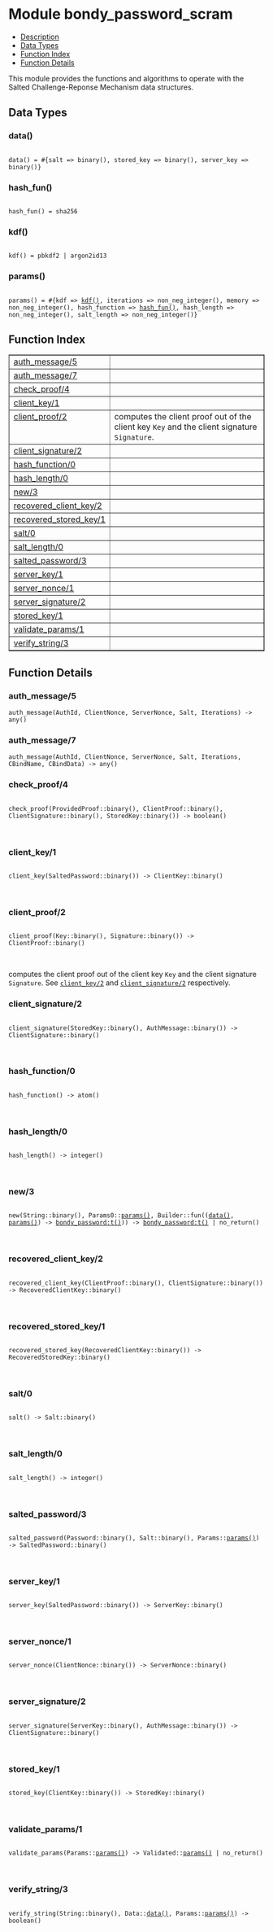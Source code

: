 

# Module bondy_password_scram #
* [Description](#description)
* [Data Types](#types)
* [Function Index](#index)
* [Function Details](#functions)

This module provides the functions and algorithms to operate with the
Salted Challenge-Reponse Mechanism data structures.

<a name="types"></a>

## Data Types ##




### <a name="type-data">data()</a> ###


<pre><code>
data() = #{salt =&gt; binary(), stored_key =&gt; binary(), server_key =&gt; binary()}
</code></pre>




### <a name="type-hash_fun">hash_fun()</a> ###


<pre><code>
hash_fun() = sha256
</code></pre>




### <a name="type-kdf">kdf()</a> ###


<pre><code>
kdf() = pbkdf2 | argon2id13
</code></pre>




### <a name="type-params">params()</a> ###


<pre><code>
params() = #{kdf =&gt; <a href="#type-kdf">kdf()</a>, iterations =&gt; non_neg_integer(), memory =&gt; non_neg_integer(), hash_function =&gt; <a href="#type-hash_fun">hash_fun()</a>, hash_length =&gt; non_neg_integer(), salt_length =&gt; non_neg_integer()}
</code></pre>

<a name="index"></a>

## Function Index ##


<table width="100%" border="1" cellspacing="0" cellpadding="2" summary="function index"><tr><td valign="top"><a href="#auth_message-5">auth_message/5</a></td><td></td></tr><tr><td valign="top"><a href="#auth_message-7">auth_message/7</a></td><td></td></tr><tr><td valign="top"><a href="#check_proof-4">check_proof/4</a></td><td></td></tr><tr><td valign="top"><a href="#client_key-1">client_key/1</a></td><td></td></tr><tr><td valign="top"><a href="#client_proof-2">client_proof/2</a></td><td>computes the client proof out of the client key <code>Key</code> and the client
signature <code>Signature</code>.</td></tr><tr><td valign="top"><a href="#client_signature-2">client_signature/2</a></td><td></td></tr><tr><td valign="top"><a href="#hash_function-0">hash_function/0</a></td><td></td></tr><tr><td valign="top"><a href="#hash_length-0">hash_length/0</a></td><td></td></tr><tr><td valign="top"><a href="#new-3">new/3</a></td><td></td></tr><tr><td valign="top"><a href="#recovered_client_key-2">recovered_client_key/2</a></td><td></td></tr><tr><td valign="top"><a href="#recovered_stored_key-1">recovered_stored_key/1</a></td><td></td></tr><tr><td valign="top"><a href="#salt-0">salt/0</a></td><td></td></tr><tr><td valign="top"><a href="#salt_length-0">salt_length/0</a></td><td></td></tr><tr><td valign="top"><a href="#salted_password-3">salted_password/3</a></td><td></td></tr><tr><td valign="top"><a href="#server_key-1">server_key/1</a></td><td></td></tr><tr><td valign="top"><a href="#server_nonce-1">server_nonce/1</a></td><td></td></tr><tr><td valign="top"><a href="#server_signature-2">server_signature/2</a></td><td></td></tr><tr><td valign="top"><a href="#stored_key-1">stored_key/1</a></td><td></td></tr><tr><td valign="top"><a href="#validate_params-1">validate_params/1</a></td><td></td></tr><tr><td valign="top"><a href="#verify_string-3">verify_string/3</a></td><td></td></tr></table>


<a name="functions"></a>

## Function Details ##

<a name="auth_message-5"></a>

### auth_message/5 ###

`auth_message(AuthId, ClientNonce, ServerNonce, Salt, Iterations) -> any()`

<a name="auth_message-7"></a>

### auth_message/7 ###

`auth_message(AuthId, ClientNonce, ServerNonce, Salt, Iterations, CBindName, CBindData) -> any()`

<a name="check_proof-4"></a>

### check_proof/4 ###

<pre><code>
check_proof(ProvidedProof::binary(), ClientProof::binary(), ClientSignature::binary(), StoredKey::binary()) -&gt; boolean()
</code></pre>
<br />

<a name="client_key-1"></a>

### client_key/1 ###

<pre><code>
client_key(SaltedPassword::binary()) -&gt; ClientKey::binary()
</code></pre>
<br />

<a name="client_proof-2"></a>

### client_proof/2 ###

<pre><code>
client_proof(Key::binary(), Signature::binary()) -&gt; ClientProof::binary()
</code></pre>
<br />

computes the client proof out of the client key `Key` and the client
signature `Signature`. See [`client_key/2`](#client_key-2) and
[`client_signature/2`](#client_signature-2) respectively.

<a name="client_signature-2"></a>

### client_signature/2 ###

<pre><code>
client_signature(StoredKey::binary(), AuthMessage::binary()) -&gt; ClientSignature::binary()
</code></pre>
<br />

<a name="hash_function-0"></a>

### hash_function/0 ###

<pre><code>
hash_function() -&gt; atom()
</code></pre>
<br />

<a name="hash_length-0"></a>

### hash_length/0 ###

<pre><code>
hash_length() -&gt; integer()
</code></pre>
<br />

<a name="new-3"></a>

### new/3 ###

<pre><code>
new(String::binary(), Params0::<a href="#type-params">params()</a>, Builder::fun((<a href="#type-data">data()</a>, <a href="#type-params">params()</a>) -&gt; <a href="bondy_password.md#type-t">bondy_password:t()</a>)) -&gt; <a href="bondy_password.md#type-t">bondy_password:t()</a> | no_return()
</code></pre>
<br />

<a name="recovered_client_key-2"></a>

### recovered_client_key/2 ###

<pre><code>
recovered_client_key(ClientProof::binary(), ClientSignature::binary()) -&gt; RecoveredClientKey::binary()
</code></pre>
<br />

<a name="recovered_stored_key-1"></a>

### recovered_stored_key/1 ###

<pre><code>
recovered_stored_key(RecoveredClientKey::binary()) -&gt; RecoveredStoredKey::binary()
</code></pre>
<br />

<a name="salt-0"></a>

### salt/0 ###

<pre><code>
salt() -&gt; Salt::binary()
</code></pre>
<br />

<a name="salt_length-0"></a>

### salt_length/0 ###

<pre><code>
salt_length() -&gt; integer()
</code></pre>
<br />

<a name="salted_password-3"></a>

### salted_password/3 ###

<pre><code>
salted_password(Password::binary(), Salt::binary(), Params::<a href="#type-params">params()</a>) -&gt; SaltedPassword::binary()
</code></pre>
<br />

<a name="server_key-1"></a>

### server_key/1 ###

<pre><code>
server_key(SaltedPassword::binary()) -&gt; ServerKey::binary()
</code></pre>
<br />

<a name="server_nonce-1"></a>

### server_nonce/1 ###

<pre><code>
server_nonce(ClientNonce::binary()) -&gt; ServerNonce::binary()
</code></pre>
<br />

<a name="server_signature-2"></a>

### server_signature/2 ###

<pre><code>
server_signature(ServerKey::binary(), AuthMessage::binary()) -&gt; ClientSignature::binary()
</code></pre>
<br />

<a name="stored_key-1"></a>

### stored_key/1 ###

<pre><code>
stored_key(ClientKey::binary()) -&gt; StoredKey::binary()
</code></pre>
<br />

<a name="validate_params-1"></a>

### validate_params/1 ###

<pre><code>
validate_params(Params::<a href="#type-params">params()</a>) -&gt; Validated::<a href="#type-params">params()</a> | no_return()
</code></pre>
<br />

<a name="verify_string-3"></a>

### verify_string/3 ###

<pre><code>
verify_string(String::binary(), Data::<a href="#type-data">data()</a>, Params::<a href="#type-params">params()</a>) -&gt; boolean()
</code></pre>
<br />

